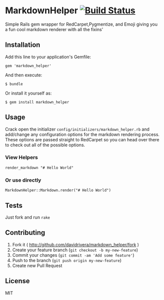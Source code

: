 # MarkdownHelper [![Build Status](https://travis-ci.org/davidrivera/MarkdownHelper.svg?branch=master)](https://travis-ci.org/davidrivera/MarkdownHelper)

Simple Rails gem wrapper for RedCarpet,Pygmentize, and Emoji giving you a fun cool markdown renderer with all the fixins' 

## Installation

Add this line to your application's Gemfile:

    gem 'markdown_helper'

And then execute:

    $ bundle

Or install it yourself as:

    $ gem install markdown_helper

## Usage

Crack open the initializer `config/initializers/markdown_helper.rb` and add/change any configuration options for the markdown rendering process. These options are passed straight to RedCarpet so you can head over there to check out all of the possible options.

### View Helpers

`render_markdown "# Hello World"`

### Or use directly

`MarkdownHelper::Markdown.render("# Hello World")`

## Tests

Just fork and run `rake`

## Contributing

1. Fork it ( http://github.com/davidrivera/markdown_helper/fork )
2. Create your feature branch (`git checkout -b my-new-feature`)
3. Commit your changes (`git commit -am 'Add some feature'`)
4. Push to the branch (`git push origin my-new-feature`)
5. Create new Pull Request

## License

MIT

